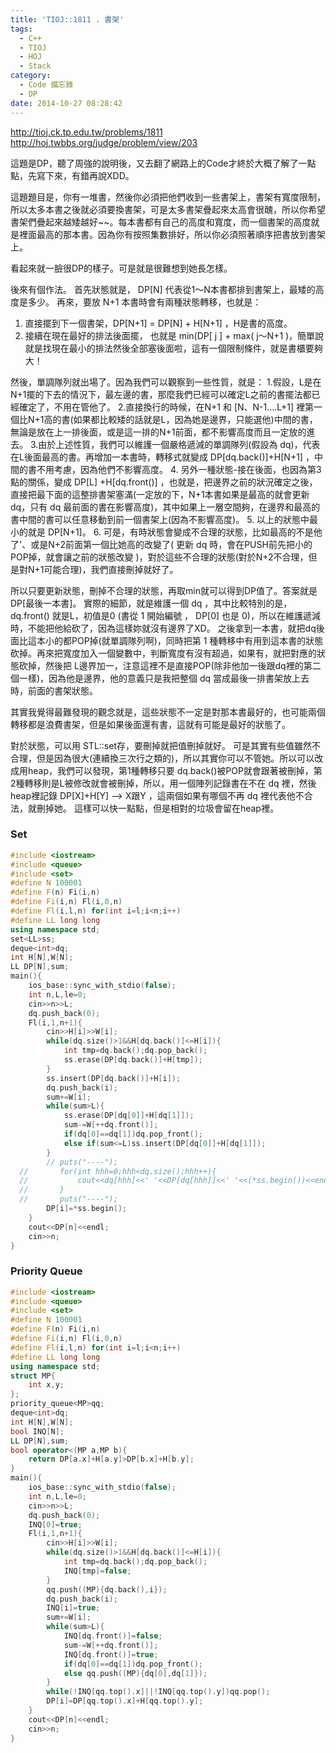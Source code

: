 ```yaml
---
title: 'TIOJ::1811 . 書架'
tags:
  - C++
  - TIOJ
  - HOJ
  - Stack
category:
  - Code 備忘錄
  - DP
date: 2014-10-27 08:28:42
---
```



http://tioj.ck.tp.edu.tw/problems/1811
http://hoj.twbbs.org/judge/problem/view/203

這題是DP，聽了周強的說明後，又去翻了網路上的Code才終於大概了解了一點點，先寫下來，有錯再說XDD。

<!--more-->

這題題目是，你有一堆書，然後你必須把他們收到一些書架上，書架有寬度限制，所以太多本書之後就必須要換書架，可是太多書架疊起來太高會很醜，所以你希望書架們疊起來越矮越好~~。每本書都有自己的高度和寬度，而一個書架的高度就是裡面最高的那本書。因為你有按照集數排好，所以你必須照著順序把書放到書架上。

看起來就一臉很DP的樣子。可是就是很難想到她長怎樣。

後來有個作法。
首先狀態就是， DP[N] 代表從1～N本書都排到書架上，最矮的高度是多少。
再來，要放 N+1 本書時會有兩種狀態轉移，也就是：
1. 直接擺到下一個書架，DP[N+1] = DP[N] + H[N+1] ，H是書的高度。
2. 接續在現在最好的排法後面擺， 也就是 min(DP[ j ] + max( j～N+1 )，簡單說就是找現在最小的排法然後全部塞後面啦，這有一個限制條件，就是書櫃要夠大！

然後，單調隊列就出場了。因為我們可以觀察到一些性質，就是：
1.假設，L是在N+1擺的下去的情況下，最左邊的書，那麼我們已經可以確定L之前的書擺法都已經確定了，不用在管他了。
2.直接換行的時候，在N+1 和 [N、N-1....L+1] 裡第一個比N+1高的書(如果都比較矮的話就是L，因為她是邊界，只能選他)中間的書，無論是放在上一排後面，或是這一排的N+1前面，都不影響高度而且一定放的進去。
3.由於上述性質，我們可以維護一個嚴格遞減的單調隊列(假設為 dq)，代表在L後面最高的書。再增加一本書時，轉移式就變成 DP[dq.back()]+H[N+1] ，中間的書不用考慮，因為他們不影響高度。
4. 另外一種狀態-接在後面，也因為第3點的關係，變成 DP[L] +H[dq.front()] ，也就是，把邊界之前的狀況確定之後，直接把最下面的這整排書架塞滿(一定放的下，N+1本書如果是最高的就會更新 dq，只有 dq 最前面的書在影響高度)，其中如果上一層空間夠，在邊界和最高的書中間的書可以任意移動到前一個書架上(因為不影響高度)。
5. 以上的狀態中最小的就是 DP[N+1]。
6. 可是，有時狀態會變成不合理的狀態，比如最高的不是他了'、或是N+2前面第一個比她高的改變了( 更新 dq 時，會在PUSH前先把小的POP掉，就會讓之前的狀態改變 )，對於這些不合理的狀態(對於N+2不合理，但是對N+1可能合理)，我們直接刪掉就好了。

所以只要更新狀態，刪掉不合理的狀態，再取min就可以得到DP值了。答案就是 DP[最後一本書]。
實際的細節，就是維護一個 dq  ，其中比較特別的是， dq.front() 就是L，初值是0 (書從 1 開始編號 ， DP[0] 也是 0)，所以在維護遞減時，不能把他給砍了，因為這樣妳就沒有邊界了XD。
之後拿到一本書，就把dq後面比這本小的都POP掉(就單調隊列啊)，同時把第 1 種轉移中有用到這本書的狀態砍掉。再來把寬度加入一個變數中，判斷寬度有沒有超過，如果有，就把對應的狀態砍掉，然後把 L邊界加一，注意這裡不是直接POP(除非他加一後跟dq裡的第二個一樣)，因為他是邊界，他的意義只是我把整個 dq 當成最後一排書架放上去時，前面的書架狀態。

其實我覺得最難發現的觀念就是，這些狀態不一定是對那本書最好的，也可能兩個轉移都是浪費書架，但是如果後面還有書，這就有可能是最好的狀態了。

對於狀態，可以用 STL::set存，要刪掉就把值刪掉就好。
可是其實有些值雖然不合理，但是因為很大(連續換三次行之類的)，所以其實你可以不管她。所以可以改成用heap，我們可以發現，第1種轉移只要 dq.back()被POP就會跟著被刪掉，第2種轉移則是L被修改就會被刪掉，所以，用一個陣列記錄書在不在 dq 裡，然後 heap裡記錄 DP[X]+H[Y]  -->  X跟Y  ，這兩個如果有哪個不再 dq 裡代表他不合法，就刪掉她。
這樣可以快一點點，但是相對的垃圾會留在heap裡。


### Set
``` c++
#include <iostream>
#include <queue>
#include <set>
#define N 100001
#define F(n) Fi(i,n)
#define Fi(i,n) Fl(i,0,n)
#define Fl(i,l,n) for(int i=l;i<n;i++)
#define LL long long
using namespace std;
set<LL>ss;
deque<int>dq;
int H[N],W[N];
LL DP[N],sum;
main(){
    ios_base::sync_with_stdio(false);
    int n,L,le=0;
    cin>>n>>L;
    dq.push_back(0);
    Fl(i,1,n+1){
        cin>>H[i]>>W[i];
        while(dq.size()>1&&H[dq.back()]<=H[i]){
            int tmp=dq.back();dq.pop_back();
            ss.erase(DP[dq.back()]+H[tmp]);
        }
        ss.insert(DP[dq.back()]+H[i]);
        dq.push_back(i);
        sum+=W[i];
        while(sum>L){
            ss.erase(DP[dq[0]]+H[dq[1]]);
            sum-=W[++dq.front()];
            if(dq[0]==dq[1])dq.pop_front();
            else if(sum<=L)ss.insert(DP[dq[0]]+H[dq[1]]);
        }
        // puts("----");
  //       for(int hhh=0;hhh<dq.size();hhh++){
  //           cout<<dq[hhh]<<' '<<DP[dq[hhh]]<<' '<<(*ss.begin())<<endl;
  //       }
  //       puts("----");
        DP[i]=*ss.begin();
    }
    cout<<DP[n]<<endl;
    cin>>n;
}

```

### Priority Queue
``` c++
#include <iostream>
#include <queue>
#include <set>
#define N 100001
#define F(n) Fi(i,n)
#define Fi(i,n) Fl(i,0,n)
#define Fl(i,l,n) for(int i=l;i<n;i++)
#define LL long long
using namespace std;
struct MP{
    int x,y;
};
priority_queue<MP>qq;
deque<int>dq;
int H[N],W[N];
bool INQ[N];
LL DP[N],sum;
bool operator<(MP a,MP b){
    return DP[a.x]+H[a.y]>DP[b.x]+H[b.y];
}
main(){
    ios_base::sync_with_stdio(false);
    int n,L,le=0;
    cin>>n>>L;
    dq.push_back(0);
    INQ[0]=true;
    Fl(i,1,n+1){
        cin>>H[i]>>W[i];
        while(dq.size()>1&&H[dq.back()]<=H[i]){
            int tmp=dq.back();dq.pop_back();
            INQ[tmp]=false;
        }
        qq.push((MP){dq.back(),i});
        dq.push_back(i);
        INQ[i]=true;
        sum+=W[i];
        while(sum>L){
            INQ[dq.front()]=false;
            sum-=W[++dq.front()];
            INQ[dq.front()]=true;
            if(dq[0]==dq[1])dq.pop_front();
            else qq.push((MP){dq[0],dq[1]});
        }
        while(!INQ[qq.top().x]||!INQ[qq.top().y])qq.pop();
        DP[i]=DP[qq.top().x]+H[qq.top().y];
    }
    cout<<DP[n]<<endl;
    cin>>n;
}
```